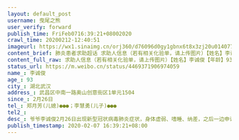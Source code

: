 ```yaml
---
layout: default_post
username: 曳尾之熊
user_verify: forward
publish_time: FriFeb0716:39:21+08002020
crawl_time: 20200212-12:40:51
imageurl: https://wx1.sinaimg.cn/orj360/d76096d0gy1gbnx6t8x3zj20u0140776.jpg,https://wx4.sinaimg.cn/orj360/d76096d0gy1gbnx6u9qdkj20u01400ue.jpg,https://wx3.sinaimg.cn/orj360/d76096d0gy1gbnx6w04jkj20u01400wy.jpg
content_brief: 肺炎患者求助超话 求助人信息（若有相关化验单，请上传图片）【姓名】李诚俊【年龄】93【所在城市】湖北武汉【所在小区、社区】武昌区中南一路奥山创意街区1单元1504【患病时间】2月26日【联系方式】郑月芳(儿媳) ●●●；李慧勇(儿子)●●●【病情描述】爷爷李诚俊2月26日出现新 ...全文
content_full_raw: 求助人信息（若有相关化验单，请上传图片）【姓名】李诚俊【年龄】93【所在城市】湖北武汉【所在小区、社区】武昌区中南一路奥山创意街区1单元1504【患病时间】2月26日【联系方式】郑月芳(儿媳)●●●；李慧勇(儿子)●●●【病情描述】爷爷李诚俊2月26日出现新型冠状病毒肺炎症状，身体虚弱、嗜睡、纳差，之后一边申请隔离治疗，一边在家隔离，2月1日在武汉市第七人民医院送诊，CT结果为双肺感染，疑似新型冠状病毒肺炎，多次上报医院与社区街道居委会，街道也每天上报申请，但由于床位紧张始终未能入院，核酸测试也仅在2月5日才排上，核酸测试结果为阳性，确诊为新冠肺炎。目前爷爷状况非常差，已有三天未能正常进食、并且出现呕吐、失禁、呼吸窘迫症状，已经不能起身，合并之前的阿尔茨海默症与中风，身体极度虚弱，生命垂危。目前家人中奶奶、爸爸、妈妈均已感染或疑似新冠肺炎，每天强忍着病痛推送爷爷去医院治疗，但是爷爷的情况还是非常差，意识逐渐模糊，无法沟通。爷爷是一名解放战争老兵，是1946年入党的老党员，一辈子都在为国家驻屯边疆、扎根建设，家人真的不忍心眼睁睁看着老人的生命在眼前无助的渐渐消逝，因此求助安排定点医院治疗，泣血顿首不足以谢！@糖呗张丁文@侠客岛
status_url: https://m.weibo.cn/status/4469371906974059
name_: 李诚俊
age_: 93
city_: 湖北武汉
address_: 武昌区中南一路奥山创意街区1单元1504
since_: 2月26日
tel_: 郑月芳(儿媳)●●●；李慧勇(儿子)●●●
tel2_: 
desc_: 爷爷李诚俊2月26日出现新型冠状病毒肺炎症状，身体虚弱、嗜睡、纳差，之后一边申请隔离治疗，一边在家隔离，2月1日在武汉市第七人民医院送诊，CT结果为双肺感染，疑似新型冠状病毒肺炎，多次上报医院与社区街道居委会，街道也每天上报申请，但由于床位紧张始终未能入院，核酸测试也仅在2月5日才排上，核酸测试结果为阳性，确诊为新冠肺炎。目前爷爷状况非常差，已有三天未能正常进食、并且出现呕吐、失禁、呼吸窘迫症状，已经不能起身，合并之前的阿尔茨海默症与中风，身体极度虚弱，生命垂危。目前家人中奶奶、爸爸、妈妈均已感染或疑似新冠肺炎，每天强忍着病痛推送爷爷去医院治疗，但是爷爷的情况还是非常差，意识逐渐模糊，无法沟通。爷爷是一名解放战争老兵，是1946年入党的老党员，一辈子都在为国家驻屯边疆、扎根建设，家人真的不忍心眼睁睁看着老人的生命在眼前无助的渐渐消逝，因此求助安排定点医院治疗，泣血顿首不足以谢！@糖呗张丁文@侠客岛
publish_timestamp: 2020-02-07 16:39:21+08:00
---
```

